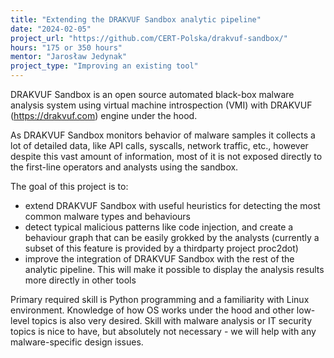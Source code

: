 ```yaml
---
title: "Extending the DRAKVUF Sandbox analytic pipeline"
date: "2024-02-05"
project_url: "https://github.com/CERT-Polska/drakvuf-sandbox/"
hours: "175 or 350 hours"
mentor: "Jarosław Jedynak"
project_type: "Improving an existing tool"
---
```


DRAKVUF Sandbox is an open source automated black-box malware analysis system using virtual machine introspection (VMI) with DRAKVUF (https://drakvuf.com) engine under the hood.

As DRAKVUF Sandbox monitors behavior of malware samples it collects a lot of detailed data, like API calls, syscalls, network traffic, etc., however despite this vast amount of information, most of it is not exposed directly to the first-line operators and analysts using the sandbox.

The goal of this project is to:

* extend DRAKVUF Sandbox with useful heuristics for detecting the most common malware types and behaviours
* detect typical malicious patterns like code injection, and create a behaviour graph that can be easily grokked by the analysts (currently a subset of this feature is provided by a thirdparty project proc2dot)
* improve the integration of DRAKVUF Sandbox with the rest of the analytic pipeline. This will make it possible to display the analysis results more directly in other tools

Primary required skill is Python programming and a familiarity with Linux environment. Knowledge of how OS works under the hood and other low-level topics is also very desired. Skill with malware analysis or IT security topics is nice to have, but absolutely not necessary - we will help with any malware-specific design issues.
